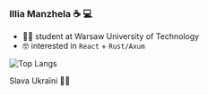 ### Illia Manzhela  :coffee:	:computer:

- :man_student: student at Warsaw University of Technology
- :nerd_face:	interested in `React` + `Rust/Axum`

![Top Langs](https://github-readme-stats.vercel.app/api/top-langs/?username=IlliaMan&langs_count=4)

Slava Ukraїni 💛💙
